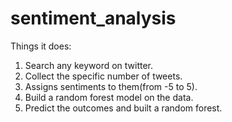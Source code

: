 # sentiment_analysis

Things it does:
1. Search any keyword on twitter.
2. Collect the specific number of tweets.
3. Assigns sentiments to them(from -5 to 5).
4. Build a random forest model on the data.
5. Predict the outcomes and built a random forest.
